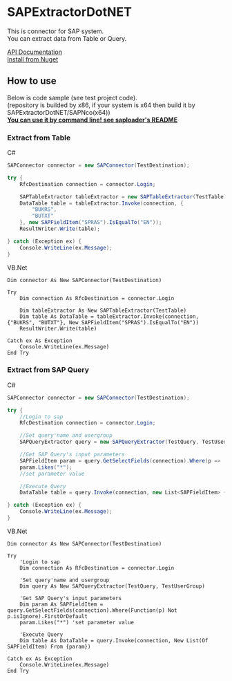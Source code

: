 SAPExtractorDotNET
=============

This is connector for SAP system.  
You can extract data from Table or Query.  

[API Documentation](http://icoxfog417.github.io/SAPExtractorDotNET/Index.html)  
[Install from Nuget](https://www.nuget.org/packages/SAPExtractorDotNET)  

## How to use
Below is code sample (see test project code).  
(repository is builded by x86, if your system is x64 then build it by SAPExtractorDotNET/SAPNco(x64))  
**[You can use it by command line! see saploader's README](https://github.com/icoxfog417/SAPExtractorDotNET/tree/master/saploader)**

### Extract from Table

C#

```csharp
SAPConnector connector = new SAPConnector(TestDestination);

try {
	RfcDestination connection = connector.Login;

	SAPTableExtractor tableExtractor = new SAPTableExtractor(TestTable);
	DataTable table = tableExtractor.Invoke(connection, {
		"BUKRS",
		"BUTXT"
	}, new SAPFieldItem("SPRAS").IsEqualTo("EN"));
	ResultWriter.Write(table);

} catch (Exception ex) {
	Console.WriteLine(ex.Message);
}
```

VB.Net

```vbnet
Dim connector As New SAPConnector(TestDestination)

Try
    Dim connection As RfcDestination = connector.Login

    Dim tableExtractor As New SAPTableExtractor(TestTable)
    Dim table As DataTable = tableExtractor.Invoke(connection, {"BUKRS", "BUTXT"}, New SAPFieldItem("SPRAS").IsEqualTo("EN"))
    ResultWriter.Write(table)

Catch ex As Exception
    Console.WriteLine(ex.Message)
End Try
```

### Extract from SAP Query

C#

```csharp
SAPConnector connector = new SAPConnector(TestDestination);

try {
	//Login to sap
	RfcDestination connection = connector.Login;

	//Set query'name and usergroup
	SAPQueryExtractor query = new SAPQueryExtractor(TestQuery, TestUserGroup);

	//Get SAP Query's input parameters
	SAPFieldItem param = query.GetSelectFields(connection).Where(p => !p.isIgnore).FirstOrDefault;
	param.Likes("*");
	//set parameter value

	//Execute Query
	DataTable table = query.Invoke(connection, new List<SAPFieldItem> { param });

} catch (Exception ex) {
	Console.WriteLine(ex.Message);
}
```

VB.Net

```vbnet
Dim connector As New SAPConnector(TestDestination)

Try
    'Login to sap
    Dim connection As RfcDestination = connector.Login
    
    'Set query'name and usergroup
    Dim query As New SAPQueryExtractor(TestQuery, TestUserGroup)

    'Get SAP Query's input parameters
    Dim param As SAPFieldItem = query.GetSelectFields(connection).Where(Function(p) Not p.isIgnore).FirstOrDefault
    param.Likes("*") 'set parameter value
    
    'Execute Query
    Dim table As DataTable = query.Invoke(connection, New List(Of SAPFieldItem) From {param})

Catch ex As Exception
    Console.WriteLine(ex.Message)
End Try

```
